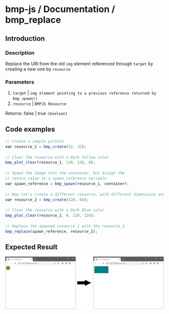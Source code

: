 # bmp-js / Documentation / bmp_replace
## Introduction

### Description

Replace the URI from the old `img` element referenced through `target` by creating a new one by `resource`

### Parameters

1. `target` | `img element pointing to a previous reference returned by bmp_spawn()`
2. `resource` | `BMPJS Resource`

Returns: false | true `(boolean)`

## Code examples

```js
// Create a sample picture
var resource_1 = bmp_create(32, 32);

// Clear the resource with a Dark Yellow color
bmp_plot_clear(resource_1, 128, 128, 0);

// Spawn the image into the container, but assign the
// return value to a spawn_reference variable
var spawn_reference = bmp_spawn(resource_1, container);

// Now let's create a different resource, with different dimensions and colors
var resource_2 = bmp_create(128, 64);

// Clear the resource with a Dark Blue color
bmp_plot_clear(resource_2, 0, 128, 128);

// Replace the spawned resource_1 with the resource_2
bmp_replace(spawn_reference, resource_2);
```

## Expected Result

![expected-result](./img/009.png)
